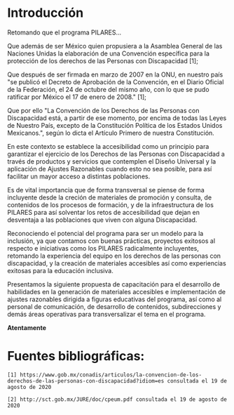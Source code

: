 # Introducción

Retomando que el programa PILARES...

Que además de ser México quien propusiera a la Asamblea General de las
Naciones Unidas la elaboración de una Convención específica para la protección de los derechos de las Personas con Discapacidad [1];

Que después de ser firmada en marzo de 2007 en la ONU, en nuestro país "se
publicó el Decreto de Aprobación de la Convención, en el Diario Oficial de la
Federación, el 24 de octubre del mismo año, con lo que se pudo ratificar por
México el 17 de enero de 2008." [1];

Que por ello "La Convención de los Derechos de las Personas con Discapacidad
está, a partir de ese momento, por encima de todas las Leyes de Nuestro País,
excepto de la Constitución Política de los Estados Unidos Mexicanos.", según lo
dicta el Artículo Primero de nuestra Constitución.

En este contexto se establece la accesibilidad como un principio para
garantizar el ejercicio de los Derechos de las Personas con Discapacidad a
través de  productos y servicios que contemplen el Diseño Universal y la
aplicación de Ajustes Razonables cuando esto no sea posible, para así facilitar un mayor acceso a distintas poblaciones.

Es de vital  importancia que de forma transversal se piense de forma incluyente
desde la creción de materiales de promoción y consulta, de contenidos de los
procesos de formación, y de la infraestructura de los PILARES para así
solventar los retos de
accesibilidad que dejan en desventaja a las poblaciones que viven con alguna
Discapacidad.

Reconociendo el potencial del programa para ser un modelo para la inclusión, ya
que contamos con buenas prácticas, proyectos exitosos al respecto e iniciativas
como los PILARES radicalmente incluyentes, retomando la experiencia del equipo
en  los derechos de las personas con discapacidad,  y la creación de materiales
accesibles así como  experiencias exitosas para la educación inclusiva.

Presentamos la siguiente propuesta de capacitación para el desarrollo de
habilidades en la generación de materiales accesibles e implementación de
ajustes razonables dirigida a figuras educativas del programa, así como al
personal de comunicación, de desarrollo de contenidos, subdirecciones y demás
áreas operativas para transversalizar el tema en el programa.

**Atentamente**


# Fuentes bibliográficas:

    [1] https://www.gob.mx/conadis/articulos/la-convencion-de-los-derechos-de-las-personas-con-discapacidad?idiom=es consultada el 19 de agosto de 2020

    [2] http://sct.gob.mx/JURE/doc/cpeum.pdf consultada el 19 de agosto de 2020
